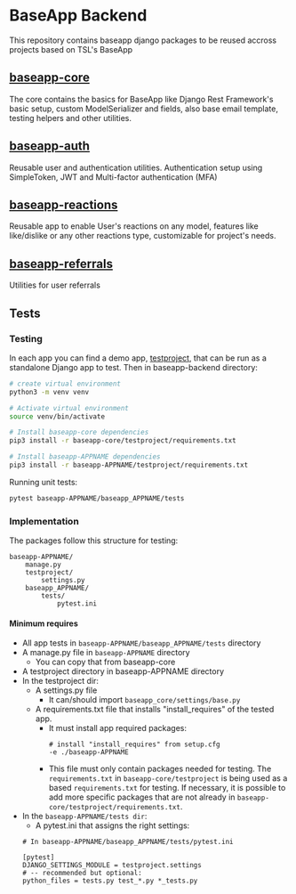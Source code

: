 # BaseApp Backend

This repository contains baseapp django packages to be reused accross projects based on TSL's BaseApp

## [baseapp-core](baseapp-core)

The core contains the basics for BaseApp like Django Rest Framework's basic setup, custom ModelSerializer and fields, also base email template, testing helpers and other utilities.

## [baseapp-auth](baseapp-auth)

Reusable user and authentication utilities. Authentication setup using SimpleToken, JWT and Multi-factor authentication (MFA)

## [baseapp-reactions](baseapp-reactions)

Reusable app to enable User's reactions on any model, features like like/dislike or any other reactions type, customizable for project's needs.

## [baseapp-referrals](baseapp-referrals)

Utilities for user referrals

## Tests

### Testing

In each app you can find a demo app, [testproject](baseapp-core/testproject/), that can be run as a standalone Django app to test. Then in baseapp-backend directory:

```bash
# create virtual environment
python3 -m venv venv

# Activate virtual environment
source venv/bin/activate

# Install baseapp-core dependencies
pip3 install -r baseapp-core/testproject/requirements.txt

# Install baseapp-APPNAME dependencies
pip3 install -r baseapp-APPNAME/testproject/requirements.txt
```

Running unit tests:

```bash
pytest baseapp-APPNAME/baseapp_APPNAME/tests
```

### Implementation

The packages follow this structure for testing:

```
baseapp-APPNAME/
    manage.py
    testproject/
        settings.py
    baseapp_APPNAME/
        tests/
            pytest.ini
```

#### Minimum requires
- All app tests in `baseapp-APPNAME/baseapp_APPNAME/tests` directory
- A manage.py file in `baseapp-APPNAME` directory
  - You can copy that from baseapp-core
- A testproject directory in baseapp-APPNAME directory
- In the testproject dir:
  - A settings.py file
    - It can/should import `baseapp_core/settings/base.py`
  - A requirements.txt file that installs "install_requires" of the tested app.
    - It must install app required packages:
      ```
      # install "install_requires" from setup.cfg
      -e ./baseapp-APPNAME
      ```
    - This file must only contain packages needed for testing. The `requirements.txt` in `baseapp-core/testproject` is being used as a based `requirements.txt` for testing. If necessary, it is possible to add more specific packages that are not already in `baseapp-core/testproject/requirements.txt`.
- In the `baseapp-APPNAME/tests dir`:
  - A pytest.ini that assigns the right settings:
  ```
  # In baseapp-APPNAME/baseapp_APPNAME/tests/pytest.ini

  [pytest]
  DJANGO_SETTINGS_MODULE = testproject.settings
  # -- recommended but optional:
  python_files = tests.py test_*.py *_tests.py
  ```
